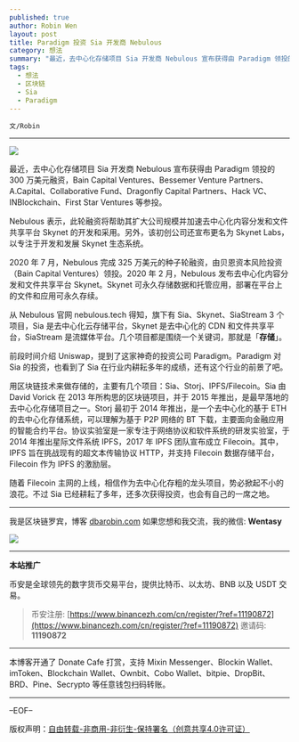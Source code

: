 ```yaml
---
published: true
author: Robin Wen
layout: post
title: Paradigm 投资 Sia 开发商 Nebulous
category: 想法
summary: "最近，去中心化存储项目 Sia 开发商 Nebulous 宣布获得由 Paradigm 领投的 300 万美元融资，Bain Capital Ventures、Bessemer Venture Partners、A.Capital、Collaborative Fund、Dragonfly Capital Partners、Hack VC、INBlockchain、First Star Ventures 等参投。随着 Filecoin 主网的上线，相信作为去中心化存粗的龙头项目，势必掀起不小的浪花。不过 Sia 已经耕耘了多年，还多次获得投资，也会有自己的一席之地。"
tags:
  - 想法
  - 区块链
  - Sia
  - Paradigm
---
```


`文/Robin`

***

![](https://cdn.dbarobin.com/y8xdgkv.png)

最近，去中心化存储项目 Sia 开发商 Nebulous 宣布获得由 Paradigm 领投的 300 万美元融资，Bain Capital Ventures、Bessemer Venture Partners、A.Capital、Collaborative Fund、Dragonfly Capital Partners、Hack VC、INBlockchain、First Star Ventures 等参投。

Nebulous 表示，此轮融资将帮助其扩大公司规模并加速去中心化内容分发和文件共享平台 Skynet 的开发和采用。另外，该初创公司还宣布更名为 Skynet Labs，以专注于开发和发展 Skynet 生态系统。

2020 年 7 月，Nebulous 完成 325 万美元的种子轮融资，由贝恩资本风险投资（Bain Capital Ventures）领投。2020 年 2 月，Nebulous 发布去中心化内容分发和文件共享平台 Skynet。Skynet 可永久存储数据和托管应用，部署在平台上的文件和应用可永久存续。

从 Nebulous 官网 nebulous.tech 得知，旗下有 Sia、Skynet、SiaStream 3 个项目，Sia 是去中心化云存储平台，Skynet 是去中心化的 CDN 和文件共享平台，SiaStream 是流媒体平台。几个项目都是围绕一个关键词，那就是「**存储**」。

前段时间介绍 Uniswap，提到了这家神奇的投资公司 Paradigm。Paradigm 对 Sia 的投资，也看到了 Sia 在行业内耕耘多年的成绩，还有这个行业的前景了吧。

用区块链技术来做存储的，主要有几个项目：Sia、Storj、IPFS/Filecoin。Sia 由 David Vorick 在 2013 年所构思的区块链项目，并于 2015 年推出，是最早落地的去中心化存储项目之一。Storj 最初于 2014 年推出，是一个去中心化的基于 ETH 的去中心化存储系统，可以理解为基于 P2P 网络的 BT 下载，主要面向金融应用的智能合约平台。协议实验室是一家专注于网络协议和软件系统的研发实验室，于 2014 年推出星际文件系统 IPFS，2017 年 IPFS 团队宣布成立 Filecoin。其中，IPFS 旨在挑战现有的超文本传输协议 HTTP，并支持 Filecoin 数据存储平台，Filecoin 作为 IPFS 的激励层。

随着 Filecoin 主网的上线，相信作为去中心化存粗的龙头项目，势必掀起不小的浪花。不过 Sia 已经耕耘了多年，还多次获得投资，也会有自己的一席之地。

***

我是区块链罗宾，博客 [dbarobin.com](https://dbarobin.com/)
如果您想和我交流，我的微信: **Wentasy**

![](https://cdn.dbarobin.com/v4yywe2.png)

***

**本站推广**

币安是全球领先的数字货币交易平台，提供比特币、以太坊、BNB 以及 USDT 交易。

> 币安注册: [https://www.binancezh.com/cn/register/?ref=11190872](https://www.binancezh.com/cn/register/?ref=11190872)
> 邀请码: **11190872**

***

本博客开通了 Donate Cafe 打赏，支持 Mixin Messenger、Blockin Wallet、imToken、Blockchain Wallet、Ownbit、Cobo Wallet、bitpie、DropBit、BRD、Pine、Secrypto 等任意钱包扫码转账。

<center>
    <div class="--donate-button"
         data-button-id="f8b9df0d-af9a-460d-8258-d3f435445075"
    ></div>
</center>

***

–EOF–

版权声明：[自由转载-非商用-非衍生-保持署名（创意共享4.0许可证）](http://creativecommons.org/licenses/by-nc-nd/4.0/deed.zh)